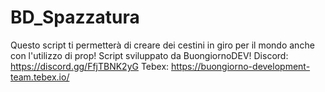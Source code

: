 # BD_Spazzatura

Questo script ti permetterà di creare dei cestini in giro per il mondo anche con l'utilizzo di prop!
Script sviluppato da BuongiornoDEV!
Discord: https://discord.gg/FfjTBNK2yG
Tebex: https://buongiorno-development-team.tebex.io/
